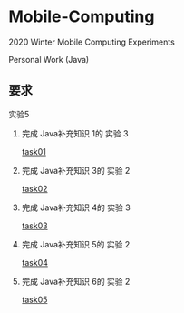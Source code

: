 # Mobile-Computing

2020 Winter Mobile Computing Experiments

Personal Work (Java)

## 要求

实验5

1. 完成 Java补充知识 1的 实验 3

   [task01](https://github.com/Voychek1024/Mobile-Computing/tree/main/ex05/task01)

2. 完成 Java补充知识 3的 实验 2

   [task02](https://github.com/Voychek1024/Mobile-Computing/tree/main/ex05/task02)

3. 完成 Java补充知识 4的 实验 3

   [task03](https://github.com/Voychek1024/Mobile-Computing/tree/main/ex05/task03)

4. 完成 Java补充知识 5的 实验 2

   [task04](https://github.com/Voychek1024/Mobile-Computing/tree/main/ex05/task04)

5. 完成 Java补充知识 6的 实验 2

   [task05](https://github.com/Voychek1024/Mobile-Computing/tree/main/ex05/task05)

